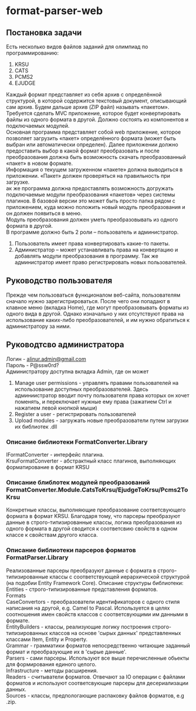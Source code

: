 # format-parser-web

## Постановка задачи

Есть несколько видов файлов заданий для олимпиад по программированию:

1. KRSU
2. CATS
3. PCMS2
4. EJUDGE

Каждый формат представляет из себя архив с определённой структурой, в которой содержится текстовый документ, описывающий сам архив. Будем дальше архив (ZIP файл) называть «пакетом». \
Требуется сделать MVC приложение, которое будет конвертировать файлы из одного формата в другой. Должно состоять из компонентов и подключаемых модулей. \
Основная программа представляет собой web приложение, которое позволяет загрузить «пакет» определённого формата (может быть выбран или автоматически определен). Далее приложении должно предоставить выбор в какой формат преобразовать и после преобразования должна быть возможность скачать преобразованный «пакет» в новом формате. \
Информация о текущем загруженном «пакете» должна выводиться в приложении. «Пакет» должен проверяться на правильность при загрузке. \
ак же программа должна предоставлять возможность догружать подключаемые модули преобразования «пакетов» через системы плагинов. В базовой версии это может быть просто папка рядом с приложением, куда можно положить новый модуль преобразования и он должен появиться в меню. \
Модуль преобразования должен уметь преобразовывать из одного формата в другой. \
В программе должно быть 2 роли – пользователь и администратор.

1. Пользователь имеет права конвертировать какие-то пакеты.
2. Администратор – может устанавливать права на конвертацию и добавлять модули преобразования в программу. Так же администратор имеет право регистрировать новых пользователей.

## Руководство пользователя

Прежде чем пользоваться функционалом веб-сайта, пользователям сначало нужно зарегистрироваться. После чего они попадают
в клавное меню (вкладка Home), где могут преобразовывать форматы из одного вида в другой. Однако изначально у них
отсутствуют права на использование каких-либо преобразователей, и им нужно обратиться к администратору за ними.

## Руководтсво администратора

Логин - alinur.admin@gmail.com \
Пароль - P@ssw0rd? \
Администратору доступна вкладка Admin, где он может

1. Manage user permissions - управлять правами пользователей на использование доступных преобразователей.
   Здесь админиистратор вводит почту пользователя права которых он хочет поменять, и переключает нужные ему
   права (зажатием Ctrl и нажатием левой кнопкой мыши)
2. Register a user - регистрировать пользователей
3. Upload modules - загружать новые преобразователи путем загрузки их библиотек .dll

### Описание библиотеки FormatConverter.Library

IFormatConverter - интерфейс плагина. \
KrsuFormatConverter - абстрактный класс плагинов, выполняющих форматирование в формат KRSU

### Описание блиблотек модулей преобразований FormatConverter.Module.CatsToKrsu/EjudgeToKrsu/Pcms2ToKrsu

Конкретные классы, выполняющие преобразование соответсвующего формата в формат KRSU.
Благодаря тому, что парсеры преобразуют данные в строго-типизированные классы, логика преобразования из одного формата
в другой сводится к соответсвию свойств в одном классе к свойствам другого класса.

### Описание библиотеки парсеров форматов FormatParser.Library

Реализованные парсеры преобразуют данные с формата в строго-типизированные классы с соответствующей иерархической структурой (на подобии Entity Framework Core).
Описание структуры библиотеки: \
Entities - строго-типизированные представления форматов. \
Formats \
CaseConvertors - преобразователи идентификаторов с одного стиля написания на другой, e.g. Camel to Pascal. Используется в целях соотношения имен свойств классов с соответсвующими им данными в формате. \
EntityBuilders - классы, реализующие логику построения строго-типизированных классов на основе 'сырых данных' представленных классами Item, Entity и Property. \
Grammar - грамматики форматов непосредственно читающие заданный формат и преобразующие их в 'сырые данные'. \
Parsers - сами парсеры. Используют все выше перечисленные обьекты для формирования единого целого. \
Infrastructure - методы расширения. \
Readers - считыватели форматов. Отвечают за IO операции с файлами форматов и используют соответсвующие парсеры для десериализации данных. \
Sources - классы, предпологающие распаковку файлов форматов, e.g .zip.
